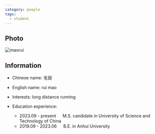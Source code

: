 ```yaml
---
category: people
tags:
  - student
---
```


## Photo

![maorui](https://github.com/ustc-ivclab/ustc-ivclab.github.io/assets/116997215/e5831b3c-cd57-4c4f-97fa-5cd867f653b9)


## Information

- Chinese name: 毛锐
- English name: rui mao
- Interests: long distance running

- Education experience:
  - 2023.09 - present   M.S. candidate in University of Science and Technology of China
  - 2019.09 - 2023.06   B.E. in Anhui University